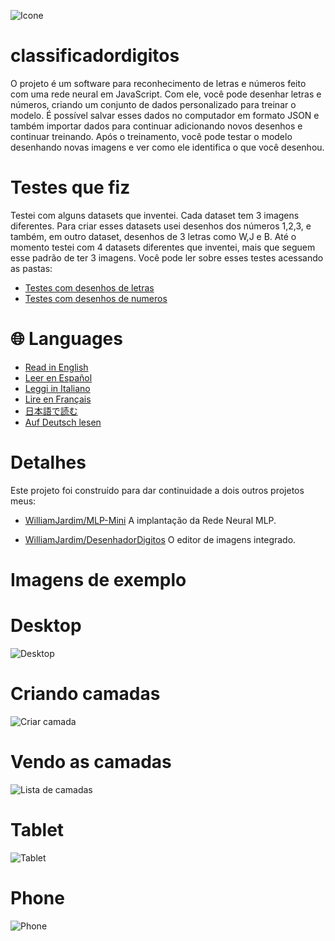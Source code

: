 ![Icone](./imagens/icone-400x400.png)

# classificadordigitos
O projeto é um software para reconhecimento de letras e números feito com uma rede neural em JavaScript. Com ele, você pode desenhar letras e números, criando um conjunto de dados personalizado para treinar o modelo. É possível salvar esses dados no computador em formato JSON e também importar dados para continuar adicionando novos desenhos e continuar treinando. Após o treinamento, você pode testar o modelo desenhando novas imagens e ver como ele identifica o que você desenhou.

# Testes que fiz
Testei com alguns datasets que inventei. Cada dataset tem 3 imagens diferentes. Para criar esses datasets usei desenhos dos números 1,2,3, e também, em outro dataset, desenhos de 3 letras como W,J e B. Até o momento testei com 4 datasets diferentes que inventei, mais que seguem esse padrão de ter 3 imagens.
Você pode ler sobre esses testes acessando as pastas:
 - [Testes com desenhos de letras](./testes%20com%20letras/) 
 - [Testes com desenhos de numeros](./testes%20com%20numeros/) 

# 🌐 Languages
 - [Read in English](./README-en.md)
 - [Leer en Español](./README-es.md)
 - [Leggi in Italiano](./README-it.md)
 - [Lire en Français](./README-fr.md)
 - [日本語で読む](./README-ja.md)
 - [Auf Deutsch lesen](./README-de.md)

# Detalhes
Este projeto foi construído para dar continuidade a dois outros projetos meus:

 - [WilliamJardim/MLP-Mini](https://github.com/WilliamJardim/MLP-mini) 
 A implantação da Rede Neural MLP.

 - [WilliamJardim/DesenhadorDigitos](https://github.com/WilliamJardim/desenhadordigitos)
 O editor de imagens integrado.

# Imagens de exemplo
# Desktop
![Desktop](./imagens/demos/demo-desktop.png)

# Criando camadas
![Criar camada](./imagens/demos/editor-camadas/criar-camada.png)

# Vendo as camadas
![Lista de camadas](./imagens/demos/editor-camadas/lista-camadas.png)

# Tablet
![Tablet](./imagens/demos/demo-tablet.png)

# Phone
![Phone](./imagens/demos/demo-phone.png)
